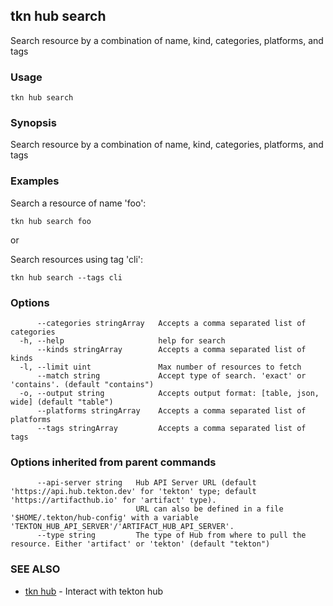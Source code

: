 ## tkn hub search

Search resource by a combination of name, kind, categories, platforms, and tags

### Usage

```
tkn hub search
```

### Synopsis

Search resource by a combination of name, kind, categories, platforms, and tags

### Examples


Search a resource of name 'foo':

    tkn hub search foo

or

Search resources using tag 'cli':

    tkn hub search --tags cli


### Options

```
      --categories stringArray   Accepts a comma separated list of categories
  -h, --help                     help for search
      --kinds stringArray        Accepts a comma separated list of kinds
  -l, --limit uint               Max number of resources to fetch
      --match string             Accept type of search. 'exact' or 'contains'. (default "contains")
  -o, --output string            Accepts output format: [table, json, wide] (default "table")
      --platforms stringArray    Accepts a comma separated list of platforms
      --tags stringArray         Accepts a comma separated list of tags
```

### Options inherited from parent commands

```
      --api-server string   Hub API Server URL (default 'https://api.hub.tekton.dev' for 'tekton' type; default 'https://artifacthub.io' for 'artifact' type).
                            URL can also be defined in a file '$HOME/.tekton/hub-config' with a variable 'TEKTON_HUB_API_SERVER'/'ARTIFACT_HUB_API_SERVER'.
      --type string         The type of Hub from where to pull the resource. Either 'artifact' or 'tekton' (default "tekton")
```

### SEE ALSO

* [tkn hub](tkn_hub.md)	 - Interact with tekton hub

